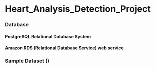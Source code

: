 # Heart_Analysis_Detection_Project
### Database
####  PostgreSQL Relational Database System
####  Amazon RDS (Relational Database Service) web service

### Sample Dataset ()
